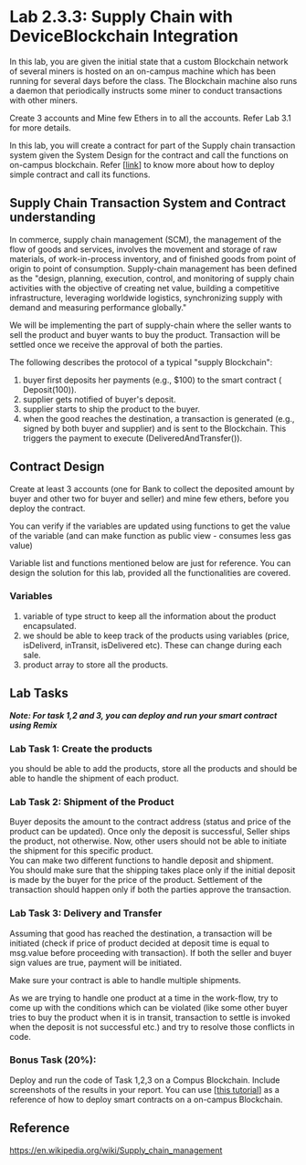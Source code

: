 # Lab 2.3.3: Supply Chain with DeviceBlockchain Integration


In this lab, you are given the initial state that a custom Blockchain network of several miners is hosted on an on-campus machine which has been running for several days before the class. The Blockchain machine also runs a daemon that periodically instructs some miner to conduct transactions with other miners.

Create 3 accounts and Mine few Ethers in to all the accounts. Refer Lab 3.1 for more details.

In this lab, you will create a contract for part of the Supply chain transaction system given the System Design for the contract and call the functions on on-campus blockchain. Refer [[link](https://github.com/BlockchainLabSU/SUBlockchainLabs/blob/master/lab4.1/README_solc.md)] to know more about how to deploy simple contract and call its functions.


## Supply Chain Transaction System and Contract understanding

In commerce, supply chain management (SCM), the management of the flow of goods and services, involves the movement and storage of raw materials, of work-in-process inventory, and of finished goods from point of origin to point of consumption.
Supply-chain management has been defined as the "design, planning, execution, control, and monitoring of supply chain activities with the objective of creating net value, building a competitive infrastructure, leveraging worldwide logistics, synchronizing supply with demand and measuring performance globally."

We will be implementing the part of supply-chain where the seller wants to sell the product and buyer wants to buy the product. Transaction will be settled once we receive the approval of both the parties.

The following describes the protocol of a typical "supply Blockchain":

1. buyer first deposits her payments (e.g., $100) to the smart contract ( Deposit(100)).
2. supplier gets notified of buyer's deposit.
3. supplier starts to ship the product to the buyer.
4. when the good reaches the destination, a transaction is generated (e.g., signed by both buyer and supplier) and is sent to the Blockchain. This triggers the payment to execute (DeliveredAndTransfer()).


## Contract Design

Create at least 3 accounts (one for Bank to collect the deposited amount by buyer and other two for buyer and seller) and mine few ethers, before you deploy the contract.

You can verify if the variables are updated using functions to get the value of the variable (and can make function as public view - consumes less gas value)

Variable list and functions mentioned below are just for reference. You can design the solution for this lab, provided all the functionalities are covered.

### Variables
1. variable of type struct to keep all the information about the product encapsulated.
2. we should be able to keep track of the products using variables (price, isDeliverd, inTransit, isDelivered etc). These can change during each sale.
2. product array to store all the products. 



## Lab Tasks

***Note: For task 1,2 and 3, you can deploy and run your smart contract using Remix***

### Lab Task 1: Create the products
you should be able to add the products, store all the products and should be able to handle the shipment of each product. 

### Lab Task 2: Shipment of the Product
Buyer deposits the amount to the contract address (status and price of the product can be updated). Once only the deposit is successful, Seller ships the product, not otherwise. Now, other users should not be able to initiate the shipment for this specific product.\
You can make two different functions to handle deposit and shipment.\
You should make sure that the shipping takes place only if the initial deposit is made by the buyer for the price of the product. Settlement of the transaction should happen only if both the parties approve the transaction.

### Lab Task 3: Delivery and Transfer
Assuming that good has reached the destination, a transaction will be initiated (check if price of product decided at deposit time is equal to msg.value before proceeding with transaction). If both the seller and buyer sign values are true, payment will be initiated. 

Make sure your contract is able to handle multiple shipments.


As we are trying to handle one product at a time in the work-flow, try to come up with the conditions which can be violated (like some other buyer tries to buy the product when it is in transit, transaction to settle is invoked when the deposit is not successful etc.) and try to resolve those conflicts in code.


### Bonus Task (20%): 

Deploy and run the code of Task 1,2,3 on a Compus Blockchain. Include screenshots of the results in your report. You can use [[this tutorial](https://github.com/BlockchainLabSU/SUBlockchainLabs/blob/master/lab4.1/README_solc.md)] as a reference of how to deploy smart contracts on a on-campus Blockchain.

## Reference
https://en.wikipedia.org/wiki/Supply_chain_management


